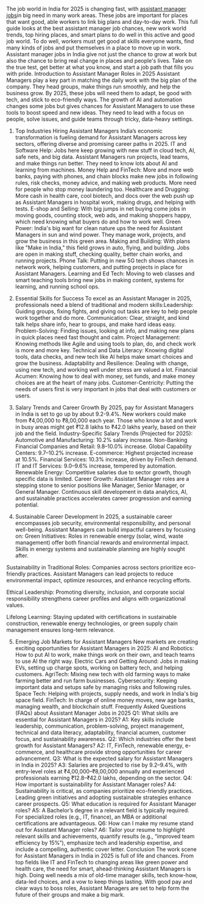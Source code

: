 The job world in India for 2025 is changing fast, with <a href="https://nediaz.com/blog/top-assistant-manager-jobs-hiring-now">assistant manager jobs</a>in big need in many work areas. These jobs are important for places that want good, able workers to link big plans and day-to-day work. This full guide looks at the best assistant manager job chances, new work world trends, top hiring places, and smart plans to do well in this active and good job world.
To do well, workers must get good at skills everyone wants, find many kinds of jobs and put themselves in a place to move up in work. Assistant manager jobs in India give not just the chance to grow at work but also the chance to bring real change in places and people's lives. Take on the true test, get better at what you know, and start a job path that fills you with pride.
Introduction to Assistant Manager Roles in 2025
Assistant Managers play a key part in matching the daily work with the big plan of the company. They head groups, make things run smoothly, and help the business grow. By 2025, these jobs will need them to adapt, be good with tech, and stick to eco-friendly ways. The growth of AI and automation changes some jobs but gives chances for Assistant Managers to use these tools to boost speed and new ideas. They need to lead with a focus on people, solve issues, and guide teams through tricky, data-heavy settings.
1. Top Industries Hiring Assistant Managers
India’s economic transformation is fueling demand for Assistant Managers across key sectors, offering diverse and promising career paths in 2025.
IT and Software Help: Jobs here keep growing with new stuff in cloud tech, AI, safe nets, and big data. Assistant Managers run projects, lead teams, and make things run better. They need to know lots about AI and learning from machines.
Money Help and FinTech: More and more web banks, paying with phones, and chain blocks make new jobs in following rules, risk checks, money advice, and making web products. More need for people who stop money laundering too.
Healthcare and Drugging: More cash in health care, cool biotech, and docs over the web push up as Assistant Managers in hospital work, making drugs, and helping with tests.
E-shop and Selling: With big jumps in net buying come jobs in moving goods, counting stock, web ads, and making shoppers happy, which need knowing what buyers do and how to work well.
Green Power: India's big want for clean nature ups the need for Assistant Managers in sun and wind power. They manage work, projects, and grow the business in this green area.
Making and Building: With plans like "Make in India," this field grows in auto, flying, and building. Jobs are open in making stuff, checking quality, better chain works, and running projects.
Phone Talk: Putting in new 5G tech shows chances in network work, helping customers, and putting projects in place for Assistant Managers.
Learning and Ed Tech: Moving to web classes and smart teaching tools bring new jobs in making content, systems for learning, and running school ops.


2. Essential Skills for Success
To excel as an Assistant Manager in 2025, professionals need a blend of traditional and modern skills:Leadership: Guiding groups, fixing fights, and giving out tasks are key to help people work together and do more.
Communication: Clear, straight, and kind talk helps share info, hear to groups, and make hard ideas easy.
Problem-Solving: Finding issues, looking at info, and making new plans in quick places need fast thought and calm.
Project Management: Knowing methods like Agile and using tools to plan, do, and check work is more and more key.
Technical and Data Literacy: Knowing digital tools, data checks, and new tech like AI helps make smart choices and grow the business.
Adaptability and Resilience: Dealing with change, using new tech, and working well under stress are valued a lot.
Financial Acumen: Knowing how to deal with money, set funds, and make money choices are at the heart of many jobs.
Customer-Centricity: Putting the needs of users first is very important in jobs that deal with customers or users.



3. Salary Trends and Career Growth
By 2025, pay for Assistant Managers in India is set to go up by about 9.2-9.4%. New workers could make from ₹4,00,000 to ₹8,00,000 each year. Those who know a lot and work in busy areas might get ₹12.8 lakhs to ₹42.0 lakhs yearly, based on their job and the field.
Industry-Specific Salary Trends (Projected for 2025):
Automotive and Manufacturing: 10.2% salary increase.
Non-Banking Financial Companies and Retail: 9.8–10.0% increase.
Global Capability Centers: 9.7–10.2% increase.
E-commerce: Highest projected increase at 10.5%.
Financial Services: 10.3% increase, driven by FinTech demand.
IT and IT Services: 9.0–9.6% increase, tempered by automation.
Renewable Energy: Competitive salaries due to sector growth, though specific data is limited.
Career Growth: Assistant Manager roles are a stepping stone to senior positions like Manager, Senior Manager, or General Manager. Continuous skill development in data analytics, AI, and sustainable practices accelerates career progression and earning potential.
4. Sustainable Career Development
In 2025, a sustainable career encompasses job security, environmental responsibility, and personal well-being. Assistant Managers can build impactful careers by focusing on:
Green Initiatives: Roles in renewable energy (solar, wind, waste management) offer both financial rewards and environmental impact. Skills in energy systems and sustainable planning are highly sought after.


Sustainability in Traditional Roles: Companies across sectors prioritize eco-friendly practices. Assistant Managers can lead projects to reduce environmental impact, optimize resources, and enhance recycling efforts.


Ethical Leadership: Promoting diversity, inclusion, and corporate social responsibility strengthens career profiles and aligns with organizational values.


Lifelong Learning: Staying updated with certifications in sustainable construction, renewable energy technologies, or green supply chain management ensures long-term relevance.


5. Emerging Job Markets for Assistant Managers
New markets are creating exciting opportunities for Assistant Managers in 2025:
AI and Robotics: How to put AI to work, make things work on their own, and teach teams to use AI the right way.
Electric Cars and Getting Around: Jobs in making EVs, setting up charge spots, working on battery tech, and helping customers.
AgriTech: Mixing new tech with old farming ways to make farming better and run farm businesses.
Cybersecurity: Keeping important data and setups safe by managing risks and following rules.
Space Tech: Helping with projects, supply needs, and work in India's big space field.
FinTech: In charge of online money moves, new age banks, managing wealth, and blockchain stuff.
Frequently Asked Questions (FAQs) about Assistant Manager Jobs in 2025
Q1: What skills are essential for Assistant Managers in 2025?
A1: Key skills include leadership, communication, problem-solving, project management, technical and data literacy, adaptability, financial acumen, customer focus, and sustainability awareness.
Q2: Which industries offer the best growth for Assistant Managers?
A2: IT, FinTech, renewable energy, e-commerce, and healthcare provide strong opportunities for career advancement.
Q3: What is the expected salary for Assistant Managers in India in 2025?
A3: Salaries are projected to rise by 9.2–9.4%, with entry-level roles at ₹4,00,000–₹8,00,000 annually and experienced professionals earning ₹12.8–₹42.0 lakhs, depending on the sector.
Q4: How important is sustainability for Assistant Manager roles?
A4: Sustainability is critical, as companies prioritize eco-friendly practices. Leading green initiatives and adopting sustainable strategies enhance career prospects.
Q5: What education is required for Assistant Manager roles?
A5: A Bachelor’s degree in a relevant field is typically required. For specialized roles (e.g., IT, finance), an MBA or additional certifications are advantageous.
Q6: How can I make my resume stand out for Assistant Manager roles?
A6: Tailor your resume to highlight relevant skills and achievements, quantify results (e.g., “improved team efficiency by 15%”), emphasize tech and leadership expertise, and include a compelling, authentic cover letter.
Conclusion
The work scene for Assistant Managers in India in 2025 is full of life and chances. From top fields like IT and FinTech to changing areas like green power and health care, the need for smart, ahead-thinking Assistant Managers is high. Doing well needs a mix of old-time manager skills, tech know-how, data-led choices, and a vow to keep things lasting. With good pay and clear ways to boss roles, Assistant Managers are set to help form the future of their groups and make a big mark.
